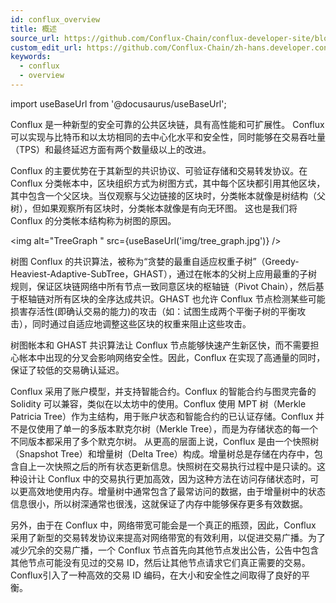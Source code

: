 ```yaml
---
id: conflux_overview
title: 概述
source_url: https://github.com/Conflux-Chain/conflux-developer-site/blob/master/docs/introduction/en/overview.md
custom_edit_url: https://github.com/Conflux-Chain/zh-hans.developer.conflux-chain.org/edit/master/docs/introduction/overview.md
keywords:
  - conflux
  - overview
---
```

import useBaseUrl from '@docusaurus/useBaseUrl';

Conflux 是一种新型的安全可靠的公共区块链，具有高性能和可扩展性。 Conflux 可以实现与比特币和以太坊相同的去中心化水平和安全性，同时能够在交易吞吐量（TPS）和最终延迟方面有两个数量级以上的改进。

Conflux 的主要优势在于其新型的共识协议、可验证存储和交易转发协议。在 Conflux 分类帐本中，区块组织方式为树图方式，其中每个区块都引用其他区块，其中包含一个父区块。当仅观察与父边链接的区块时，分类帐本就像是树结构（父树），但如果观察所有区块时，分类帐本就像是有向无环图。 这也是我们将 Conflux 的分类帐本结构称为树图的原因。

<img alt="TreeGraph " src={useBaseUrl('img/tree_graph.jpg')} />

树图 
Conflux 的共识算法，被称为“贪婪的最重自适应权重子树”（Greedy-Heaviest-Adaptive-SubTree，GHAST），通过在帐本的父树上应用最重的子树规则，保证区块链网络中所有节点一致同意区块的枢轴链（Pivot Chain），然后基于枢轴链对所有区块的全序达成共识。GHAST 也允许 Conflux 节点检测某些可能损害存活性(即确认交易的能力)的攻击（如：试图生成两个平衡子树的平衡攻击），同时通过自适应地调整这些区块的权重来阻止这些攻击。

树图帐本和 GHAST 共识算法让 Conflux 节点能够快速产生新区快，而不需要担心帐本中出现的分叉会影响网络安全性。因此，Conflux 在实现了高通量的同时，保证了较低的交易确认延迟。

Conflux 采用了账户模型，并支持智能合约。Conflux 的智能合约与图灵完备的 Solidity 可以兼容，类似在以太坊中的使用。Conflux 使用 MPT 树（Merkle Patricia Tree）作为主结构，用于账户状态和智能合约的已认证存储。Conflux 并不是仅使用了单一的多版本默克尔树（Merkle Tree），而是为存储状态的每一个不同版本都采用了多个默克尔树。 从更高的层面上说，Conflux 是由一个快照树（Snapshot Tree）和增量树（Delta Tree）构成。增量树总是存储在内存中，包含自上一次快照之后的所有状态更新信息。快照树在交易执行过程中是只读的。这种设计让 Conflux 中的交易执行更加高效，因为这种方法在访问存储状态时，可以更高效地使用内存。增量树中通常包含了最常访问的数据，由于增量树中的状态信息很小，所以树深通常也很浅，这就保证了内存中能够保存更多有效数据。

另外，由于在 Conflux 中，网络带宽可能会是一个真正的瓶颈，因此，Conflux 采用了新型的交易转发协议来提高对网络带宽的有效利用，以促进交易广播。为了减少冗余的交易广播，一个 Conflux 节点首先向其他节点发出公告，公告中包含其他节点可能没有见过的交易 ID，然后让其他节点请求它们真正需要的交易。Conflux引入了一种高效的交易 ID 编码，在大小和安全性之间取得了良好的平衡。

